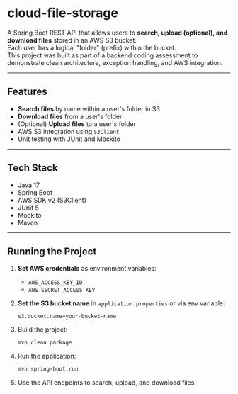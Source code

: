 # cloud-file-storage

A Spring Boot REST API that allows users to **search, upload (optional), and download files** stored in an AWS S3 bucket.  
Each user has a logical "folder" (prefix) within the bucket.  
This project was built as part of a backend coding assessment to demonstrate clean architecture, exception handling, and AWS integration.

---

## Features

- **Search files** by name within a user's folder in S3
- **Download files** from a user's folder
- (Optional) **Upload files** to a user's folder
- AWS S3 integration using `S3Client`
- Unit testing with JUnit and Mockito

---

## Tech Stack

- Java 17
- Spring Boot
- AWS SDK v2 (S3Client)
- JUnit 5
- Mockito
- Maven

---

## Running the Project

1. **Set AWS credentials** as environment variables:
    - `AWS_ACCESS_KEY_ID`
    - `AWS_SECRET_ACCESS_KEY`

2. **Set the S3 bucket name** in `application.properties` or via env variable:
   ```properties
   s3.bucket.name=your-bucket-name
   ```
3. Build the project:
    ```bash
    mvn clean package
    ```
4. Run the application:
    ```bash
    mvn spring-boot:run
    ```
5. Use the API endpoints to search, upload, and download files.